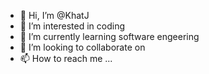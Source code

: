 - 👋 Hi, I’m @KhatJ
- 👀 I’m interested in coding
- 🌱 I’m currently learning software engeering
- 💞️ I’m looking to collaborate on 
- 📫 How to reach me ...

<!---
KhatJ/KhatJ is a ✨ special ✨ repository because its `README.md` (this file) appears on your GitHub profile.
You can click the Preview link to take a look at your changes.
--->
